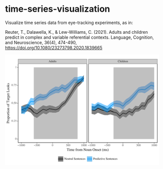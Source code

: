 # time-series-visualization
Visualize time series data from eye-tracking experiments, as in:


Reuter, T., Dalawella, K., & Lew-Williams, C. (2021). Adults and children predict in complex and variable referential contexts. Language, Cognition, and Neuroscience, 36(4), 474-490, https://doi.org/10.1080/23273798.2020.1839665

![alt text](https://github.com/tracyreuter/time-series-visualization/blob/main/time-series-visualization.png?raw=true)
